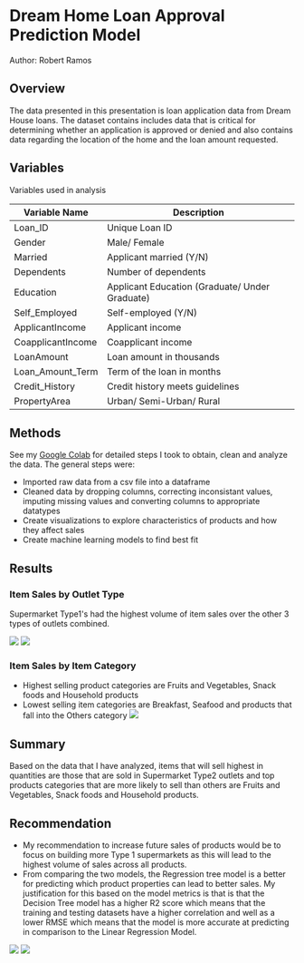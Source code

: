# Dream Home Loan Approval Prediction Model
Author: Robert Ramos

## Overview
The data presented in this presentation is loan application data from Dream House loans. The dataset contains includes data that is critical for determining whether an application is approved or denied and also contains data regarding the location of the home and the loan amount requested.

## Variables 
Variables used in analysis

|Variable Name|Description   |   
|---|---|
|Loan_ID|Unique Loan ID| 
|Gender|Male/ Female| 
|Married|Applicant married (Y/N)|
|Dependents|Number of dependents|
|Education|Applicant Education (Graduate/ Under Graduate)| 
|Self_Employed|Self-employed (Y/N)|   
|ApplicantIncome|Applicant income|  
|CoapplicantIncome|Coapplicant income|   
|LoanAmount|Loan amount in thousands|  
|Loan_Amount_Term|Term of the loan in months| 
|Credit_History|Credit history meets guidelines| 
|PropertyArea|Urban/ Semi-Urban/ Rural|

## Methods
See my [Google Colab](https://colab.research.google.com/drive/1-nYMdKYLTlWY7F99ZTBCMHwFgM3eVi0F#scrollTo=gr63uFrBHyFm) for detailed steps I took to obtain, clean and analyze the data. The general steps were:
* Imported raw data from a csv file into a dataframe
* Cleaned data by dropping columns, correcting inconsistant values, imputing missing values and converting columns to appropriate datatypes
* Create visualizations to explore characteristics of products and how they affect sales
* Create machine learning models to find best fit

## Results
### Item Sales by Outlet Type
Supermarket Type1's had the highest volume of item sales over the other 3 types of outlets combined.

![](images/OutletSales.png)
![](images/ItemSalesbyOutletTypes.png)

### Item Sales by Item Category
- Highest selling product categories are Fruits and Vegetables, Snack foods and Household products
- Lowest selling item categories are Breakfast, Seafood and products that fall into the Others category
![](images/ItemSalesbyItemType.png)

## Summary
Based on the data that I have analyzed, items that will sell highest in quantities are those that are sold in Supermarket Type2 outlets and top products categories that are more likely to sell than others are Fruits and Vegetables, Snack foods and Household products.


## Recommendation
* My recommendation to increase future sales of products would be to focus on building more Type 1 supermarkets as this will lead to the highest volume of sales across all products.
* From comparing the two models, the Regression tree model is a better for predicting which product properties can lead to better sales. My justification for this based on the  model metrics is that is that the Decision Tree model has a higher R2 score which means that the training and testing datasets have a higher correlation and well as a lower RMSE which means that the model is more accurate at predicting in comparison to the Linear Regression Model.

![](images/LR.png)
![](images/DTR.png)
